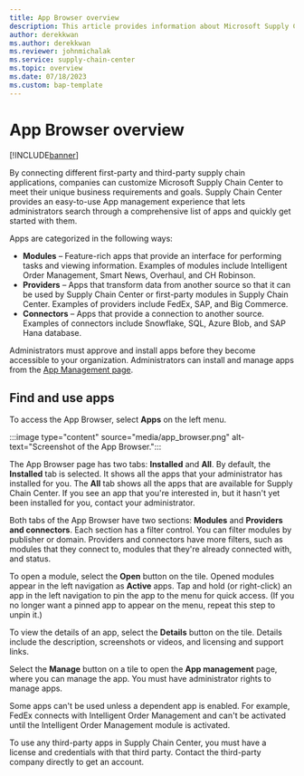 ```yaml
---
title: App Browser overview
description: This article provides information about Microsoft Supply Chain Center's App Browser.
author: derekkwan
ms.author: derekkwan
ms.reviewer: johnmichalak
ms.service: supply-chain-center
ms.topic: overview
ms.date: 07/18/2023
ms.custom: bap-template
---
```


# App Browser overview

[!INCLUDE[banner](../includes/banner.md)]

By connecting different first-party and third-party supply chain applications, companies can customize Microsoft Supply Chain Center to meet their unique business requirements and goals. Supply Chain Center provides an easy-to-use App management experience that lets administrators search through a comprehensive list of apps and quickly get started with them.

Apps are categorized in the following ways:

- **Modules** – Feature-rich apps that provide an interface for performing tasks and viewing information. Examples of modules include Intelligent Order Management, Smart News, Overhaul, and CH Robinson.
- **Providers** – Apps that transform data from another source so that it can be used by Supply Chain Center or first-party modules in Supply Chain Center. Examples of providers include FedEx, SAP, and Big Commerce.
- **Connectors** – Apps that provide a connection to another source. Examples of connectors include Snowflake, SQL, Azure Blob, and SAP Hana database.

Administrators must approve and install apps before they become accessible to your organization. Administrators can install and manage apps from the [App Management page](../administer/appmanagement.md).

## Find and use apps

To access the App Browser, select **Apps** on the left menu.

:::image type="content" source="media/app_browser.png" alt-text="Screenshot of the App Browser.":::

The App Browser page has two tabs: **Installed** and **All**. By default, the **Installed** tab is selected. It shows all the apps that your administrator has installed for you. The **All** tab shows all the apps that are available for Supply Chain Center. If you see an app that you're interested in, but it hasn't yet been installed for you, contact your administrator.

Both tabs of the App Browser have two sections: **Modules** and **Providers and connectors**. Each section has a filter control. You can filter modules by publisher or domain. Providers and connectors have more filters, such as modules that they connect to, modules that they're already connected with, and status.

To open a module, select the **Open** button on the tile. Opened modules appear in the left navigation as **Active** apps. Tap and hold (or right-click) an app in the left navigation to pin the app to the menu for quick access. (If you no longer want a pinned app to appear on the menu, repeat this step to unpin it.)

To view the details of an app, select the **Details** button on the tile. Details include the description, screenshots or videos, and licensing and support links.

Select the **Manage** button on a tile to open the **App management** page, where you can manage the app. You must have administrator rights to manage apps.

Some apps can't be used unless a dependent app is enabled. For example, FedEx connects with Intelligent Order Management and can't be activated until the Intelligent Order Management module is activated.

To use any third-party apps in Supply Chain Center, you must have a license and credentials with that third party. Contact the third-party company directly to get an account.
